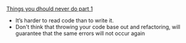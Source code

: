 [Things you dhould never do part 1](https://www.joelonsoftware.com/2000/04/06/things-you-should-never-do-part-i/)
* It’s harder to read code than to write it.
* Don't think that throwing your code base out and refactoring, will guarantee that the same errors will not occur again